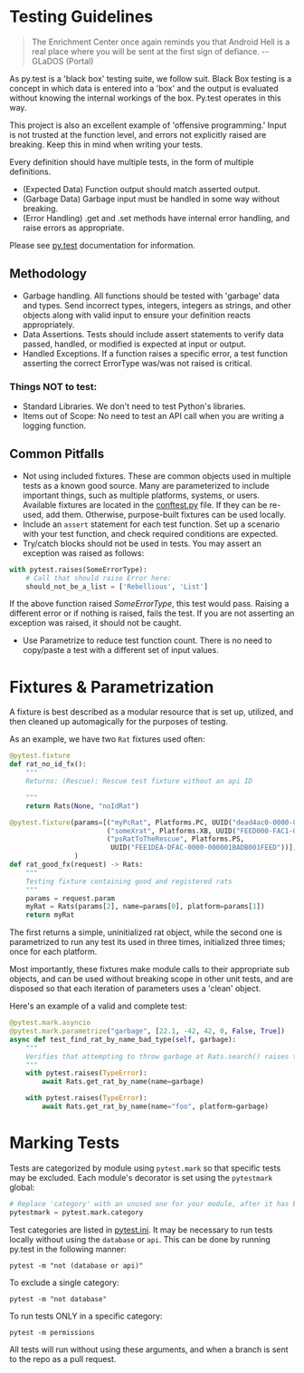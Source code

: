 # Testing Guidelines

> The Enrichment Center once again reminds you that Android Hell is a real place where you will be sent at the first sign of defiance. --GLaDOS (Portal)

As py.test is a 'black box' testing suite, we follow suit.  Black Box testing is a concept in which data is entered into a 'box' and the output is evaluated without knowing the internal workings of the box.  Py.test operates in this way.

This project is also an excellent example of 'offensive programming.'  Input is not trusted at the function level, and errors not explicitly raised are breaking.  Keep this in mind when writing your tests.

Every definition should have multiple tests, in the form of multiple definitions.
* (Expected Data) Function output should match asserted output.
* (Garbage Data) Garbage input must be handled in some way without breaking.
* (Error Handling) .get and .set methods have internal error handling, and raise errors as appropriate.


Please see [py.test](https://docs.pytest.org/en/latest/contents.html) documentation for information.

## Methodology
* Garbage handling.  All functions should be tested with 'garbage' data and types.  Send incorrect types, integers, integers as strings, and other objects along with valid input to ensure your definition reacts appropriately.
* Data Assertions.  Tests should include assert statements to verify data passed, handled, or modified is expected at input or output.
* Handled Exceptions.  If a function raises a specific error, a test function asserting the correct ErrorType was/was not raised is critical.

### Things NOT to test:
* Standard Libraries.  We don't need to test Python's libraries.
* Items out of Scope:  No need to test an API call when you are writing a logging function.

## Common Pitfalls
* Not using included fixtures.  These are common objects used in multiple tests as a known good source.  Many are parameterized to include important things, such as multiple platforms, systems, or users. Available fixtures are located in the [conftest.py](./tests/conftest.py) file.  If they can be re-used, add them.  Otherwise, purpose-built fixtures can be used locally.
* Include an ``assert`` statement for each test function.  Set up a scenario with your test function, and check required conditions are expected.
* Try/catch blocks should not be used in tests.  You may assert an exception was raised as follows:

```python
with pytest.raises(SomeErrorType):
    # Call that should raise Error here:
    should_not_be_a_list = ['Rebellious', 'List']
```
If the above function raised _SomeErrorType_, this test would pass.  Raising a different error or if nothing is raised, fails the test.  If you are not asserting an exception was raised, it should not be caught.


* Use Parametrize to reduce test function count.  There is no need to copy/paste a test with a different set of input values.

# Fixtures & Parametrization

A fixture is best described as a modular resource that is set up, utilized, and then cleaned up automagically for the purposes of testing.

As an example, we have two ``Rat`` fixtures used often:

````python
@pytest.fixture
def rat_no_id_fx():
    """
    Returns: (Rescue): Rescue test fixture without an api ID

    """
    return Rats(None, "noIdRat")
````

````python
@pytest.fixture(params=[("myPcRat", Platforms.PC, UUID("dead4ac0-0000-0000-0000-00000000beef")),
                        ("someXrat", Platforms.XB, UUID("FEED000-FAC1-0000-0000900000D15EA5E")),
                        ("psRatToTheRescue", Platforms.PS,
                         UUID("FEE1DEA-DFAC-0000-000001BADB001FEED"))],
                )
def rat_good_fx(request) -> Rats:
    """
    Testing fixture containing good and registered rats
    """
    params = request.param
    myRat = Rats(params[2], name=params[0], platform=params[1])
    return myRat
````

The first returns a simple, uninitialized rat object, while the second one is parametrized to run any test its used in three times, initialized three times; once for each platform.

Most importantly, these fixtures make module calls to their appropriate sub objects, and can be used without breaking scope in other unit tests, and are disposed so that each iteration of parameters uses a 'clean' object.

Here's an example of a valid and complete test:

```python
@pytest.mark.asyncio
@pytest.mark.parametrize("garbage", [22.1, -42, 42, 0, False, True])
async def test_find_rat_by_name_bad_type(self, garbage):
    """
    Verifies that attempting to throw garbage at Rats.search() raises the proper exception
    """
    with pytest.raises(TypeError):
        await Rats.get_rat_by_name(name=garbage)

    with pytest.raises(TypeError):
        await Rats.get_rat_by_name(name="foo", platform=garbage)
```

# Marking Tests

Tests are categorized by module using ``pytest.mark`` so that specific tests may be excluded.  Each module's decorator is set using the ``pytestmark`` global:

```python
# Replace 'category' with an unused one for your module, after it has been added to pytest.ini
pytestmark = pytest.mark.category
```

Test categories are listed in [pytest.ini](./pytest.ini).  It may be necessary to run tests locally without using the ``database`` or ``api``.  This can be done by running py.test in the following manner:
```
pytest -m "not (database or api)"
```

To exclude a single category:
```
pytest -m "not database"
```

To run tests ONLY in a specific category:
```
pytest -m permissions
```

All tests will run without using these arguments, and when a branch is sent to the repo as a pull request.